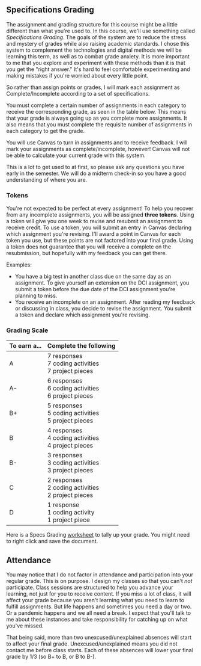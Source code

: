 ## Specifications Grading
The assignment and grading structure for this course might be a little different than what you're used to. In this course, we'll use something called *Specifications Grading*. The goals of the system are to reduce the stress and mystery of grades while also raising academic standards. I chose this system to complement the technologies and digital methods we will be learning this term, as well as to combat grade anxiety. It is more important to me that you explore and experiment with these methods than it is that you get the "right answer." It's hard to feel comfortable experimenting and making mistakes if you're worried about every little point. 

So rather than assign points or grades, I will mark each assignment as Complete/Incomplete according to a set of specifications. 

You must complete a certain number of assignments in each category to receive the corresponding grade, as seen in the table below. This means that your grade is always going up as you complete more assignments. It also means that you must complete the requisite number of assignments in each category to get the grade. 

You will use Canvas to turn in assignments and to receive feedback. I will mark your assignments as complete/incomplete, however! Canvas will not be able to calculate your current grade with this system.  	

This is a lot to get used to at first, so please ask any questions you have early in the semester. We will do a midterm check-in so you have a good understanding of where you are. 



### Tokens

You're not expected to be perfect at every assignment! To help you recover from any incomplete assignments, you will be assigned **three tokens**. Using a token will give you one week to revise and resubmit an assignment to receive credit. To use a token, you will submit an entry in Canvas declaring which assignment you're revising. I'll award a point in Canvas for each token you use, but these points are not factored into your final grade. Using a token does not guarantee that you will receive a complete on the resubmission, but hopefully with my feedback you can get there. 

Examples:

* You have a big test in another class due on the same day as an assignment. To give yourself an extension on the DCI assignment, you submit a token before the due date of the DCI assignment you're planning to miss.
* You receive an incomplete on an assignment. After reading my feedback or discussing in class, you decide to revise the assignment. You submit a token and declare which assignment you're revising.



### Grading Scale

|To earn a...|Complete the following|
|---|---|
|A| 7 responses<br /> 7 coding activities<br />  7 project pieces|
|A-| 6 responses<br /> 6 coding activities <br /> 6 project pieces|
|B+| 5 responses<br />  5 coding activities<br />  5 project pieces|
|B| 4 responses<br />  4 coding activities<br />  4 project pieces|
|B-| 3 responses<br />  3 coding activities<br />  3 project pieces|
|C| 2 responses<br />  2 coding activities <br />  2 project pieces|
|D| 1 response<br />  1 coding activity<br /> 1 project piece|

Here is a Specs Grading [worksheet](assets/specs-grading-sheet.docx) to tally up your grade. You might need to right click and save the document.

## Attendance

You may notice that I do not factor in attendance and participation into your regular grade. This is on purpose. I design my classes so that you can't *not* participate. Class sessions are structured to help you advance your learning, not just for you to receive content. If you miss a lot of class, it will affect your grade because you aren't learning what you need to learn to fulfill assignments. But life happens and sometimes you need a day or two. Or a pandemic happens and we all need a break. I expect that you'll talk to me about these instances and take responsibility for catching up on what you've missed. 

That being said, more than two unexcused/unexplained absences will start to affect your final grade. Unexcused/unexplained means you did not contact me before class starts. Each of these absences will lower your final grade by 1/3 (so B+ to B, or B to B-). 